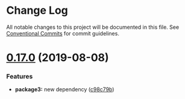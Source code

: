 # Change Log

All notable changes to this project will be documented in this file.
See [Conventional Commits](https://conventionalcommits.org) for commit guidelines.

# [0.17.0](https://github.com/lkuechler/github-package-registry-monorepo-test/compare/v0.16.0...v0.17.0) (2019-08-08)


### Features

* **package3:** new dependency ([c98c79b](https://github.com/lkuechler/github-package-registry-monorepo-test/commit/c98c79b))
